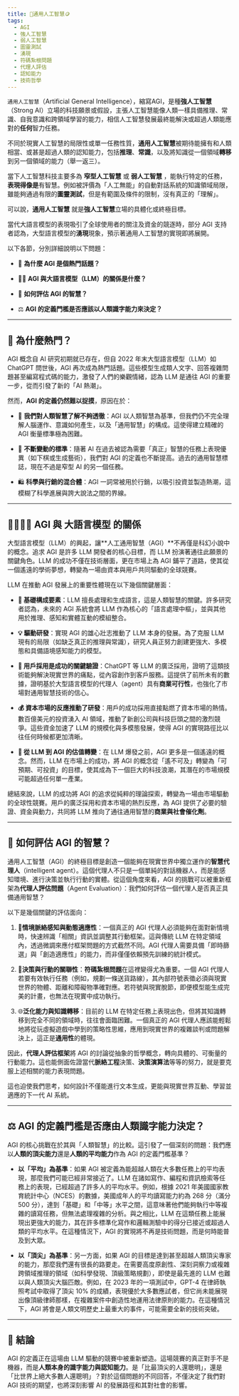 ```yaml
---
title: 🫣通用人工智慧🪙
tags:
  - AGI
  - 強人工智慧
  - 弱人工智慧
  - 圖靈測試
  - 湧現
  - 符碼紮根問題
  - 代理人評估
  - 認知能力
  - 技術哲學
---
```


`通用人工智慧`（Artificial General Intelligence），縮寫AGI，是種**強人工智慧**（Strong AI）立場的科技願景或假設，主張人工智慧能像人類一樣具備推理、常識、自我意識和跨領域學習的能力，相信人工智慧發展最終能解決或超過人類能應對的**任何**智力任務。

不同於現實人工智慧的局限性或單一任務性質，**通用人工智慧**被期待能擁有和人類相當、或甚是超過人類的認知能力，包括**推理**、**常識**，以及將知識從一個領域**轉移**到另一個領域的能力（舉一返三）。

當下人工智慧科技主要多為 **窄型人工智慧** 或 **弱人工智慧** ，能執行特定的任務，**表現得像是**有智慧。例如被評價為「人工無能」的自動對話系統的知識領域局限，雖能夠通過有限的**圖靈測試**，但是有範圍及條件的限制，沒有真正的「理解」。

可以說，**通用人工智慧** 就是**強人工智慧**立場的具體化或終極目標。

當代大語言模型的表現吸引了全球使用者的關注及資金的競逐時，部分 AGI 支持者認為，大型語言模型的**湧現**現象，預示著通用人工智慧的實現即將展開。

以下各節，分別詳細說明以下問題：

- 🚀 **為什麼 AGI 是個熱門話題？**
    
- 😵‍💫 **AGI 與大語言模型（LLM）的關係是什麼？**
    
- 🤖 **如何評估 AGI 的智慧？**
    
- ⚖️ **AGI 的定義門檻是否應該以人類識字能力來決定？**
    

***

## 🚀 為什麼熱門？

AGI 概念自 AI 研究初期就已存在，但自 2022 年末大型語言模型（LLM）如 ChatGPT 問世後，AGI 再次成為熱門話題。這些模型生成類人文字、回答複雜問題甚至編寫程式碼的能力，激發了人們的樂觀情緒，認為 LLM 是通往 AGI 的重要一步，從而引發了新的「AI 熱潮」。

然而，**AGI 的定義仍然難以捉摸**，原因在於：

- 🤔 **我們對人類智慧了解不夠透徹**：AGI 以人類智慧為基準，但我們仍不完全理解人腦運作、意識如何產生，以及「通用智慧」的構成。這使得建立精確的 AGI 衡量標準極為困難。
    
- 🎯 **不斷變動的標準**：隨著 AI 在過去被認為需要「真正」智慧的任務上表現優異（如下棋或生成藝術），我們對 AGI 的定義也不斷提高。過去的通用智慧標誌，現在不過是窄型 AI 的另一個任務。
    
- 🛍️ **科學與行銷的混合體**：AGI 一詞常被用於行銷，以吸引投資並製造熱潮，這模糊了科學進展與誇大說法之間的界線。
    

***

##  😵‍💫🧞‍♀️ AGI 與 大語言模型 的關係

大型語言模型（LLM）的興起，讓**人工通用智慧（AGI）**不再僅是科幻小說中的概念。追求 AGI 是許多 LLM 開發者的核心目標，而 LLM 扮演著通往此願景的關鍵角色。LLM 的成功不僅在技術層面，更在市場上為 AGI 鋪平了道路，使其從一個遙遠的學術夢想，轉變為一場由資本與用戶共同驅動的全球競賽。

LLM 在推動 AGI 發展上的重要性體現在以下幾個關鍵層面：

- **🧩 基礎構成要素**：LLM 擅長處理和生成語言，這是人類智慧的關鍵。許多研究者認為，未來的 AGI 系統會將 LLM 作為核心的「語言處理中樞」，並與其他用於推理、感知和實體互動的模組整合。
    
- **💡 驅動研發**：實現 AGI 的雄心壯志推動了 LLM 本身的發展。為了克服 LLM 現有的局限（如缺乏真正的推理與常識），研究人員正努力創建更強大、多模態和具備語境感知能力的模型。
    
- **🚀 用戶採用是成功的關鍵驗證**：ChatGPT 等 LLM 的廣泛採用，證明了這類技術能夠解決現實世界的痛點，從內容創作到客戶服務。這提供了前所未有的數據，證明基於大型語言模型的代理人（agent）具有**商業可行性**，也強化了市場對通用智慧技術的信心。
    
- **💰 資本市場的反應推動了研發**：用戶的成功採用直接點燃了資本市場的熱情。數百億美元的投資湧入 AI 領域，推動了新創公司與科技巨頭之間的激烈競爭。這些資金加速了 LLM 的規模化與多模態發展，使得 AGI 的實現路徑比以往任何時候都更加清晰。
    
- **🔮 從 LLM 到 AGI 的估值轉變**：在 LLM 爆發之前，AGI 更多是一個遙遠的概念。然而，LLM 在市場上的成功，將 AGI 的概念從「遙不可及」轉變為「可預期、可投資」的目標，使其成為下一個巨大的科技浪潮，其潛在的市場規模可能超過任何單一產業。
    

總結來說，LLM 的成功將 AGI 的追求從純粹的理論探索，轉變為一場由市場驅動的全球性競賽。用戶的廣泛採用和資本市場的熱烈反應，為 AGI 提供了必要的驗證、資金與動力，共同將 LLM 推向了通往通用智慧的**商業與社會催化劑**。

***

## **🤖 如何評估 AGI 的智慧？**

通用人工智慧（AGI）的終極目標是創造一個能夠在現實世界中獨立運作的**智慧代理人**（intelligent agent）。這個代理人不只是一個單純的對話機器人，而是能感知環境、進行決策並執行行動的實體。從這個角度來看，AGI 的挑戰可以被重新框架為**代理人評估問題**（Agent Evaluation）：我們如何評估一個代理人是否真正具備通用智慧？

以下是幾個關鍵的評估面向：

1. 🧭**情境脈絡感知與動態適應性**：一個真正的 AGI 代理人必須能夠在面對新情境時，快速辨識「相關」資訊並調整其行動框架。這與傳統 LLM 在特定領域內，透過微調來應付框架問題的方式截然不同。AGI 代理人需要具備「即時篩選」與「創造適應性」的能力，而非僅僅依賴預先訓練的統計模式。
    
2. 🔗**決策與行動的關聯性**：**符碼紮根問題**在這裡變得尤為重要。一個 AGI 代理人若要有效執行任務（例如，規劃一條送貨路線），其內部符號表徵必須與現實世界的物體、距離和障礙物準確對應。若符號與現實脫節，即便模型能生成完美的計畫，也無法在現實中成功執行。
    
3. 🌐**泛化能力與知識轉移**：目前的 LLM 在特定任務上表現出色，但將其知識轉移到完全不同的領域時，往往會面臨困難。一個真正的 AGI 代理人應該能輕鬆地將從玩虛擬遊戲中學到的策略性思維，應用到現實世界的複雜談判或問題解決上，這正是**通用性**的體現。
    

因此，**代理人評估框架**將 AGI 的討論從抽象的哲學概念，轉向具體的、可衡量的行動能力。這也能側面佐證當代**脈絡工程**決策、**決策演算法**等等的努力，就是要克服上述相關的能力表現問題。

這也迫使我們思考，如何設計不僅能進行文本生成，更能與現實世界互動、學習並適應的下一代 AI 系統。

***

## **⚖️ AGI 的定義門檻是否應由人類識字能力決定？**

AGI 的核心挑戰在於其與「人類智慧」的比較。這引發了一個深刻的問題：我們應以**人類的頂尖能力**還是**人類的平均能力**作為 AGI 的定義門檻基準？

- **以「平均」為基準**：如果 AGI 被定義為能超越人類在大多數任務上的平均表現，那麼我們可能已經非常接近了。LLM 在諸如寫作、編程和資訊檢索等任務上的表現，已經超過了許多人的平均水平。例如，根據 2021 年美國國家教育統計中心（NCES）的數據，美國成年人的平均讀寫能力約為 268 分（滿分 500 分），達到「基礎」和「中等」水平之間，這意味著他們能夠執行中等複雜的讀寫任務，但無法處理複雜的分析。與之相比，LLM 在這類任務上能展現出更強大的能力，其在許多標準化寫作和邏輯測驗中的得分已接近或超過人類的平均水平。在這種情況下，AGI 的實現將不再是技術問題，而是何時能普及到大眾。
    
- **以「頂尖」為基準**：另一方面，如果 AGI 的目標是達到甚至超越人類頂尖專家的能力，那麼我們還有很長的路要走。在需要高度原創性、深刻洞察力或複雜跨領域推理的領域（如科學發現、頂級策略規劃），即使是最先進的 LLM 也難以與人類頂尖大腦匹敵。例如，在 2023 年的一項測試中，GPT-4 在律師執照考試中取得了頂尖 10% 的成績，表現優於大多數應試者，但它尚未能展現出像頂級律師那樣，在複雜案件中創造性地運用法律原則的能力。在這種情況下，AGI 將會是人類文明歷史上最重大的事件，可能需要全新的技術突破。
    

***

## 🏁 結論

AGI 的定義正在這場由 LLM 驅動的競賽中被重新塑造。這場競賽的真正對手不是機器，而是**人類本身的識字能力與認知能力**。是「比最頂尖的人還聰明」，還是「比世界上絕大多數人還聰明」？對於這個問題的不同回答，不僅決定了我們對 AGI 技術的期望，也將深刻影響 AI 的發展路徑和其對社會的影響。